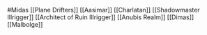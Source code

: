 #Midas
[[Plane Drifters]]
[[Aasimar]]
[[Charlatan]]
[[Shadowmaster Illrigger]]
[[Architect of Ruin Illrigger]]
[[Anubis Realm]]
[[Dimas]]
[[Malbolge]]